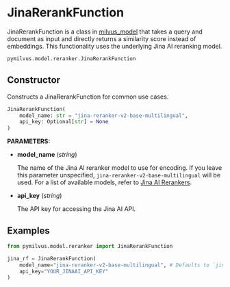 # JinaRerankFunction

JinaRerankFunction is a class in [milvus_model](https://github.com/milvus-io/milvus-model) that takes a query and document as input and directly returns a similarity score instead of embeddings. This functionality uses the underlying Jina AI reranking model.

```python
pymilvus.model.reranker.JinaRerankFunction
```

## Constructor

Constructs a JinaRerankFunction for common use cases.

```python
JinaRerankFunction(
    model_name: str = "jina-reranker-v2-base-multilingual",
    api_key: Optional[str] = None
)
```

**PARAMETERS:**

- **model_name** (*string*)

    The name of the Jina AI reranker model to use for encoding. If you leave this parameter unspecified, `jina-reranker-v2-base-multilingual` will be used. For a list of available models, refer to [Jina AI Rerankers](https://jina.ai/reranker/).

- **api_key** (*string*)

    The API key for accessing the Jina AI API.

## Examples

```python
from pymilvus.model.reranker import JinaRerankFunction

jina_rf = JinaRerankFunction(
    model_name="jina-reranker-v2-base-multilingual", # Defaults to `jina-reranker-v2-base-multilingual`
    api_key="YOUR_JINAAI_API_KEY"
)
```
